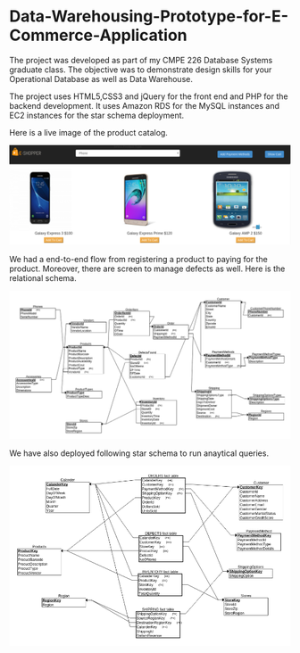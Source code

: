# Data-Warehousing-Prototype-for-E-Commerce-Application

The project was developed as part of my CMPE 226 Database Systems graduate class. The objective was to demonstrate design skills for your Operational Database as well as Data Warehouse. 

The project uses HTML5,CSS3 and jQuery for the front end and PHP for the backend development. It uses Amazon RDS for the MySQL instances and EC2 instances for the star schema deployment.

Here is a live image of the product catalog.

![alt tag](https://github.com/vinitgaikwad0810/Data-Warehousing-Prototype-for-E-Commerce-Application/blob/master/media/productCatalog.png)

We had a end-to-end flow from registering a product to paying for the product. Moreover, there are screen to manage defects as well. Here is the relational schema. 


![alt tag](https://github.com/vinitgaikwad0810/Data-Warehousing-Prototype-for-E-Commerce-Application/blob/master/images/codeBlooded_relationalSchema.png)

We have also deployed following star schema to run anaytical queries.

![alt tag](https://github.com/vinitgaikwad0810/Data-Warehousing-Prototype-for-E-Commerce-Application/blob/master/images/codeblooded_starSchema.png)
